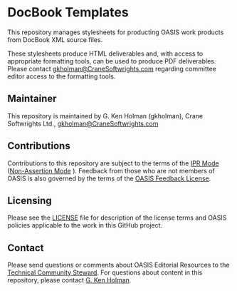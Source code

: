 # DocBook Templates

This repository manages stylesheets for producting OASIS work products from DocBook XML source files. 

These stylesheets produce HTML deliverables and, with access to appropriate formatting tools, can be used to produce PDF deliverables. Please contact gkholman@CraneSoftwrights.com regarding committee editor access to the formatting tools.

## Maintainer

This repository is maintained by G. Ken Holman (gkholman), Crane Softwrights Ltd., gkholman@CraneSoftwrights.com

## Contributions

Contributions to this repository are subject to the terms of the [IPR Mode](https://www.oasis-open.org/policies-guidelines/ipr#def-ipr-mode) ([Non-Assertion Mode](https://www.oasis-open.org/policies-guidelines/ipr#Non-Assertion-Mode) ). Feedback from those who are not members of OASIS is also governed by the terms of the [OASIS Feedback License](https://www.oasis-open.org/policies-guidelines/ipr#appendixa).

## Licensing

Please see the [LICENSE](https://github.com/editorial-resources-admin/docbook-templates/blob/master/LICENSE.md) file for description of the license terms and OASIS policies applicable to the work in this GitHub project. 

## Contact

Please send questions or comments about OASIS Editorial Resources to the [Technical Community Steward](mailto:tc-admin@oasis-open.org).  For questions about content in this repository, please contact [G. Ken Holman](mailto:gkholman@CraneSoftwrights.com).
